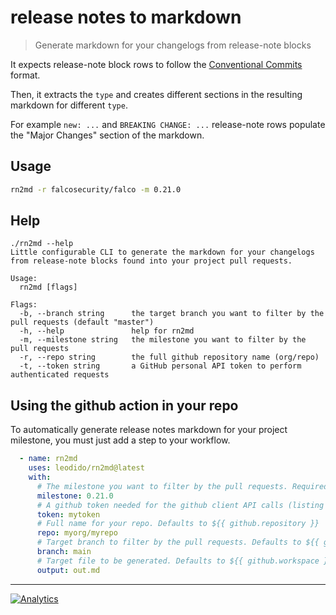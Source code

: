 # release notes to markdown

> Generate markdown for your changelogs from release-note blocks

It expects release-note block rows to follow the [Conventional Commits](https://www.conventionalcommits.org/en/v1.0.0/) format.

Then, it extracts the `type` and creates different sections in the resulting markdown for different `type`.

For example `new: ...` and `BREAKING CHANGE: ...` release-note rows populate the "Major Changes" section of the markdown.

## Usage

```bash
rn2md -r falcosecurity/falco -m 0.21.0
```

## Help

```
./rn2md --help
Little configurable CLI to generate the markdown for your changelogs from release-note blocks found into your project pull requests.

Usage:
  rn2md [flags]

Flags:
  -b, --branch string      the target branch you want to filter by the pull requests (default "master")
  -h, --help               help for rn2md
  -m, --milestone string   the milestone you want to filter by the pull requests
  -r, --repo string        the full github repository name (org/repo)
  -t, --token string       a GitHub personal API token to perform authenticated requests
```

## Using the github action in your repo

To automatically generate release notes markdown for your project milestone, you must just add a step to your workflow.

```yaml
  - name: rn2md
    uses: leodido/rn2md@latest
    with:
      # The milestone you want to filter by the pull requests. Required.
      milestone: 0.21.0
      # A github token needed for the github client API calls (listing repo PRs). Defaults to ${{ github.token }}
      token: mytoken
      # Full name for your repo. Defaults to ${{ github.repository }}
      repo: myorg/myrepo 
      # Target branch to filter by the pull requests. Defaults to ${{ github.event.repository.default_branch }}.
      branch: main
      # Target file to be generated. Defaults to ${{ github.workspace }}/release_body.md
      output: out.md
```

---

[![Analytics](https://ga-beacon.appspot.com/UA-49657176-1/rn2md?flat)](https://github.com/igrigorik/ga-beacon)
